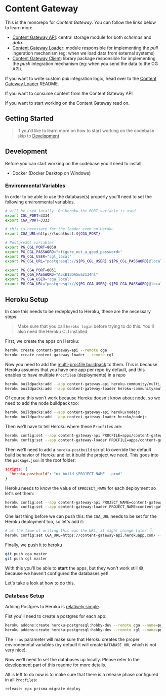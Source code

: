 

# Content Gateway

This is the monorepo for *Content Gateway*. You can follow the links below to learn more.

- [Content Gateway API](/apps/content-gateway-api): central storage module for both *schema*s and *data*.
- [Content Gateway Loader](/apps/content-gateway-loader): module responsible for implementing the *pull* ingeration mechanism (eg: when we load data from external systems)
- [Content Gateway Client](/libs/banklessdao/content-gateway-client): library package responsible  for implementing the *push* integration mechanism (eg: when you send the data to the CG API).

If you want to write custom *pull* integration logic, head over to the [Content Gateway Loader](/apps/content-gateway-loader) README.

If you want to consume content from the Content Gateway API

If you want to start working on the Content Gateway read on.

## Getting Started

> If you'd like to learn more on how to start working on the codebase skip to [Development](#development)

## Development

Before you can start working on the codebase you'll need to install:

- Docker (Docker Desktop on Windows)


### Environmental Variables

In order to be able to use the database(s) properly you'll need to set the following environmental variables.

```bash
# will be used locally. On Heroku the PORT variable is used
export CGL_PORT=3334
export CGA_PORT=3333

# this is necessary for the loader even on Heroku
export CGA_URL=http://localhost:${CGA_PORT}

# PostgreSQL variables
export PG_CGL_PORT=8050
export PG_CGL_PASSWORD="<figure_out_a_good_password>"
export PG_CGL_USER="cgl_local"
export PG_CGL_URL="postgresql://${PG_CGL_USER}:${PG_CGL_PASSWORD}@localhost:${PG_CGL_PORT}/${PG_CGL_USER}"

export PG_CGA_PORT=8051
export PG_CGA_PASSWORD="A3xB13DASwa2134hl"
export PG_CGA_USER="cga_local"
export PG_CGA_URL="postgresql://${PG_CGA_USER}:${PG_CGA_PASSWORD}@localhost:${PG_CGA_PORT}/${PG_CGA_USER}"  
```

## Heroku Setup

In case this needs to be redeployed to Heroku, these are the necessary steps:

> Make sure that you call `heroku login` before trying to do this. You'll also need the Heroku CLI installed

First, we create the apps on Heroku:

```bash
heroku create content-gateway-api --remote cga
heroku create content-gateway-loader --remote cgl
```

Now you need to add the [multi-procfile buildpack](https://elements.heroku.com/buildpacks/heroku/heroku-buildpack-multi-procfile) to them. This is because Heroku assumes that you have one app per repo by default, and this enables to have multiple `Procfile`s (deployments) in a repo


```bash
heroku buildpacks:add --app content-gateway-api heroku-community/multi-procfile
heroku buildpacks:add --app content-gateway-loader heroku-community/multi-procfile
```

Of course this won't work because Heroku doesn't know about node, so we need to add the node buildpack too:

```bash
heroku buildpacks:add --app content-gateway-api heroku/nodejs
heroku buildpacks:add --app content-gateway-loader heroku/nodejs
```

Then we'll have to tell Heroku where these `Procfile`s are:

```bash
heroku config:set --app content-gateway-api PROCFILE=apps/content-gateway-api/Procfile
heroku config:set --app content-gateway-loader PROCFILE=apps/content-gateway-loader/Procfile
```

Then we'll need to add a `heroku-postbuild` script to override the default build behavior of Heroku and let it build the project we need. This goes into the `package.json` in the root folder:

```json
scripts: {
  "heroku-postbuild": "nx build $PROJECT_NAME --prod"
}
```

Heroku needs to know the value of `$PROJECT_NAME` for each deployment so let's set them:

```bash
heroku config:set --app content-gateway-api PROJECT_NAME=content-gateway-api
heroku config:set --app content-gateway-loader PROJECT_NAME=content-gateway-loader
```

One last thing before we can push this: the `CGA_URL` needs to be set for the Heroku deployment too, so let's add it:

```bash
# at the time of writing this was the URL, it might change later 👇
heroku config:set CGA_URL=https://content-gateway-api.herokuapp.com/ --remote cgl
```

Finally, we push it to heroku

```bash
git push cga master
git push cgl master
```

With this you'll be able to **start** the apps, but they won't work still 😅, because we haven't configured the databases yet!

Let's take a look at how to do this.

### Database Setup

Adding Postgres to Heroku is [relatively simple](https://devcenter.heroku.com/articles/heroku-postgresql).

Fist you'll need to create a postgres for each app:

```bash
heroku addons:create heroku-postgresql:hobby-dev --remote cga --name=pg-cga --as=pg_cga
heroku addons:create heroku-postgresql:hobby-dev --remote cgl --name=pg-cgl --as=pg_cgl
```

The `--as` parameter will make sure that Heroku creates the proper environemntal variables (by default it will create `DATABASE_URL` which is not very nice).

Now we'll need to set the databases up locally. Please refer to the [development](#development) part of this readme for more details.


All is left to do now is to make sure that there is a release phase configured in all `Procfile`s:

```bash
release: npx prisma migrate deploy
```



